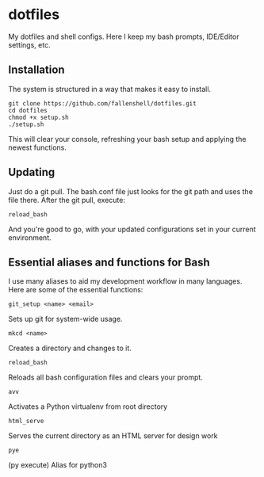 # dotfiles
My dotfiles and shell configs. Here I keep my bash prompts, IDE/Editor settings, etc. 

## Installation
The system is structured in a way that makes it easy to install.

    git clone https://github.com/fallenshell/dotfiles.git
    cd dotfiles
    chmod +x setup.sh 
    ./setup.sh
    
This will clear your console, refreshing your bash setup and applying the newest functions. 

## Updating
Just do a git pull. The bash.conf file just looks for the git path and uses the file there. After the git pull, execute:

    reload_bash
  
And you're good to go, with your updated configurations set in your current environment.

## Essential aliases and functions for Bash
I use many aliases to aid my development workflow in many languages. Here are some of the essential functions:

    git_setup <name> <email>
  Sets up git for system-wide usage.
  
    mkcd <name>
  Creates a directory and changes to it.
  
    reload_bash
  Reloads all bash configuration files and clears your prompt.
  
    avv
  Activates a Python virtualenv from root directory
  
    html_serve
  Serves the current directory as an HTML server for design work
  
    pye
  (py execute)
  Alias for python3
